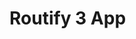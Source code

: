 # Routify 3 App
<script>
  import { Checkbox } from "carbon-components-svelte";
</script>

<Checkbox labelText="Label text" />
